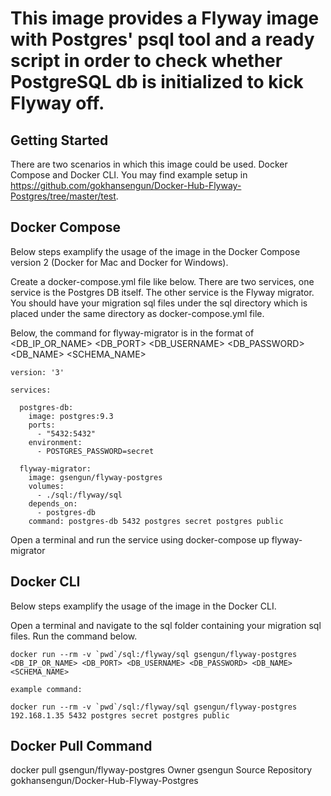 # This image provides a Flyway image with Postgres' psql tool and a ready script in order to check whether PostgreSQL db is initialized to kick Flyway off.

## Getting Started
There are two scenarios in which this image could be used. Docker Compose and Docker CLI. You may find example setup in https://github.com/gokhansengun/Docker-Hub-Flyway-Postgres/tree/master/test.

## Docker Compose
Below steps examplify the usage of the image in the Docker Compose version 2 (Docker for Mac and Docker for Windows).

Create a docker-compose.yml file like below. There are two services, one service is the Postgres DB itself. The other service is the Flyway migrator. You should have your migration sql files under the sql directory which is placed under the same directory as docker-compose.yml file.

Below, the command for flyway-migrator is in the format of <DB_IP_OR_NAME> <DB_PORT> <DB_USERNAME> <DB_PASSWORD> <DB_NAME> <SCHEMA_NAME>
```
version: '3'

services:

  postgres-db:
    image: postgres:9.3
    ports:
      - "5432:5432"
    environment:
      - POSTGRES_PASSWORD=secret

  flyway-migrator:
    image: gsengun/flyway-postgres
    volumes:
      - ./sql:/flyway/sql
    depends_on:
      - postgres-db
    command: postgres-db 5432 postgres secret postgres public
```
Open a terminal and run the service using docker-compose up flyway-migrator

## Docker CLI
Below steps examplify the usage of the image in the Docker CLI.

Open a terminal and navigate to the sql folder containing your migration sql files. Run the command below.
```
docker run --rm -v `pwd`/sql:/flyway/sql gsengun/flyway-postgres <DB_IP_OR_NAME> <DB_PORT> <DB_USERNAME> <DB_PASSWORD> <DB_NAME> <SCHEMA_NAME>

example command:

docker run --rm -v `pwd`/sql:/flyway/sql gsengun/flyway-postgres 192.168.1.35 5432 postgres secret postgres public
```
## Docker Pull Command

docker pull gsengun/flyway-postgres
Owner
gsengun
Source Repository
  gokhansengun/Docker-Hub-Flyway-Postgres